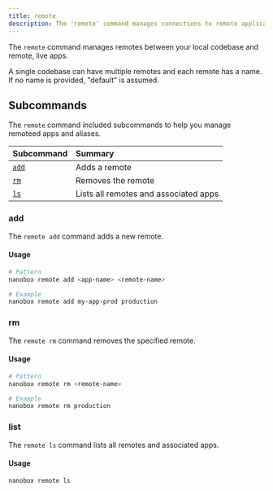 ```yaml
---
title: remote
description: The 'remote' command manages connections to remote applications.
---
```


The `remote` command manages remotes between your local codebase and remote, live apps.

A single codebase can have multiple remotes and each remote has a name. If no name is provided, "default" is assumed.


## Subcommands
The `remote` command included subcommands to help you manage remoteed apps and aliases.

| Subcommand          | Summary                               |
|:--------------------|:--------------------------------------|
| [`add`](#add)       | Adds a remote                         |
| [`rm`](#rm)         | Removes the remote                    |
| [`ls`](#ls)         | Lists all remotes and associated apps |

### add
The `remote add` command adds a new remote.

#### Usage
```bash
# Pattern
nanobox remote add <app-name> <remote-name>

# Example
nanobox remote add my-app-prod production
```

### rm
The `remote rm` command removes the specified remote.

#### Usage
```bash
# Pattern
nanobox remote rm <remote-name>

# Example
nanobox remote rm production
```


### list
The `remote ls` command lists all remotes and associated apps.

#### Usage
```bash
nanobox remote ls
```
